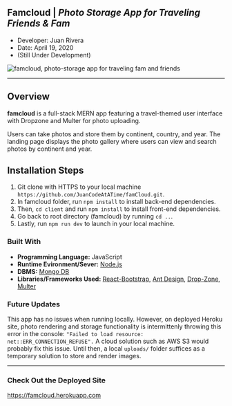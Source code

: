 ## Famcloud | *Photo Storage App for Traveling Friends & Fam*
- Developer: Juan Rivera
- Date: April 19, 2020
- (Still Under Development)


 ![famcloud, photo-storage app for traveling fam and friends](client/public/screenshot.PNG)

*****

## Overview
**famcloud** is a full-stack MERN app featuring a travel-themed user interface with Dropzone and Multer for photo uploading. 

Users can take photos and store them by continent, country, and year.  The landing page displays the photo gallery where users can view and search photos by continent and year.  

## Installation Steps
1. Git clone with HTTPS to your local machine ```https://github.com/JuanCodeAtATime/famCloud.git```.
2. In famcloud folder, run ```npm install``` to install back-end dependencies.  
3. Then,  ```cd client``` and run ```npm install``` to install front-end dependencies.  
4. Go back to root directory (famcloud) by running ``` cd .. ```.
5. Lastly, run ```npm run dev``` to launch in your local machine.


### Built With
* **Programming Language:** JavaScript 
* **Runtime Evironment/Sever:**  [Node.js](https://nodejs.org/en/)
* **DBMS:**  [Mongo DB](https://www.mongodb.com/)
* **Libraries/Frameworks Used:** [React-Bootstrap](https://react-bootstrap.github.io/), [Ant Design](https://ant.design/), [Drop-Zone](https://react-dropzone.js.org/), [Multer](https://www.npmjs.com/package/multer)



### Future Updates
This app has no issues when running locally.  However, on deployed Heroku site, photo rendering and storage functionality is intermittenly throwing this error in the console:  ```"Failed to load resource: net::ERR_CONNECTION_REFUSE".```
A cloud solution such as AWS S3 would probably fix this issue.  Until then, a local ```uploads/``` folder suffices as a temporary solution to store and render images. 

*****

### Check Out the Deployed Site
https://famcloud.herokuapp.com


